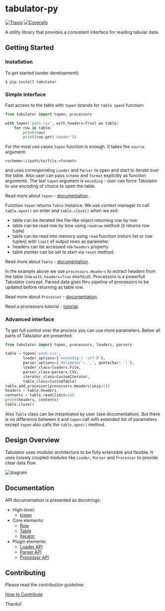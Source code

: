 # tabulator-py

[![Travis](https://img.shields.io/travis/datapackages/tabulator-py/master.svg)](https://travis-ci.org/datapackages/tabulator-py)
[![Coveralls](http://img.shields.io/coveralls/datapackages/tabulator-py.svg?branch=master)](https://coveralls.io/r/datapackages/tabulator-py?branch=master)

A utility library that provides a consistent interface for reading tabular data.

## Getting Started

### Installation

To get started (under development):

```
$ pip install tabulator
```

### Simple interface

Fast access to the table with `topen` (stands for `table open`) function:

```python
from tabulator import topen, processors

with topen('path.csv', with_headers=True) as table:
    for row in table:
        print(row)
        print(row.get('header'))
```

For the most use cases `topen` function is enough. It takes the
`source` argument:

```
<scheme>://path/to/file.<format>
```
and uses corresponding `Loader` and `Parser` to open and start to iterate
over the table. Also user can pass `scheme` and `format` explicitly
as function arguments. The last `topen` argument is `encoding` - user can force Tabulator
to use encoding of choice to open the table.

Read more about `topen` - [documentation](https://github.com/datapackages/tabulator-py/blob/master/tabulator/topen.py).

Function `topen` returns `Table` instance. We use context manager
to call `table.open()` on enter and `table.close()` when we exit:
- table can be iterated like file-like object returning row by row
- table can be read row by bow using `readrow` method (it returns row tuple)
- table can be read into memory using `read` function (return list or row tuples)
with `limit` of output rows as parameter.
- headers can be accessed via `headers` property
- table pointer can be set to start via `reset` method.

Read more about `Table` - [documentation](https://github.com/datapackages/tabulator-py/blob/master/tabulator/table.py).

In the example above we use `processors.Headers` to extract headers
from the table (via `with_headers=True` shortcut). Processors is a powerfull
Tabulator concept. Parsed data goes thru pipeline of processors to be updated before
returning as table row.

Read more about `Processor` - [documentation](https://github.com/datapackages/tabulator-py/blob/master/tabulator/processors/api.py).

Read a processors tutorial - [tutorial](https://github.com/datapackages/tabulator-py/blob/master/docs/processors.md).

### Advanced interface

To get full control over the process you can use more parameters.
Below all parts of Tabulator are presented:

```python
from tabulator import topen, processors, loaders, parsers

table = topen('path.csv',
        loader_options={'encondig': 'utf-8'},
        parser_options={'delimeter': ',', quotechar: '|'},
        loader_class=loaders.File,
        parser_class=parsers.CSV,
        iterator_class=CustomIterator,
        table_class=CustomTable)
table.add_processor(processors.Headers(skip=1))
headers = table.headers
contents = table.read(limit=10)
print(headers, contents)
table.close()
```

Also `Table` class can be instantiated by user (see documentation).
But there is no difference between it and `topen` call with extended
list of parameters except `topen` also calls the `table.open()` method.

## Design Overview

Tabulator uses modular architecture to be fully extensible and flexible.
It uses loosely coupled modules like `Loader`, `Parser` and `Processor`
to provide clear data flow.

![diagram](docs/diagram.png)

## Documentation

API documentation is presented as docstrings:
- High-level:
    - [topen](https://github.com/datapackages/tabulator-py/blob/master/tabulator/topen.py)
- Core elements:
    - [Row](https://github.com/datapackages/tabulator-py/blob/master/tabulator/row.py)
    - [Table](https://github.com/datapackages/tabulator-py/blob/master/tabulator/table.py)
    - [Iterator](https://github.com/datapackages/tabulator-py/blob/master/tabulator/iterator.py)
- Plugin elements:
    - [Loader API](https://github.com/datapackages/tabulator-py/blob/master/tabulator/loaders/api.py)
    - [Parser API](https://github.com/datapackages/tabulator-py/blob/master/tabulator/parsers/api.py)
    - [Processor API](https://github.com/datapackages/tabulator-py/blob/master/tabulator/processors/api.py)

## Contributing

Please read the contribution guideline:

[How to Contribute](CONTRIBUTING.md)

Thanks!
